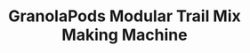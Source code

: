 ---
title: GranolaPods Modular Trail Mix Making Machine
year: 2019
imgurl: /assets/img/projects/gpunity.jpg
imgalt: Closeup of GranolaPods PCB
active: true
sitemap: false
desc: GranolaPods is a modular trail mix making machine, built in a team of four for our University of Waterloo Mechatronics Fourth Year Design Project (FYDP). I designed the circuit, PCB and firmware for a modular motor control board. I also developed the front-end user interface and back-end system control software.
btns: 
- {text: Development Video, link: "https://www.youtube.com/watch?v=NxC_GapGs20", active: true}
- {text: Project Github, link: "https://github.com/Aliasmk/GranolaPods", active: true}
---